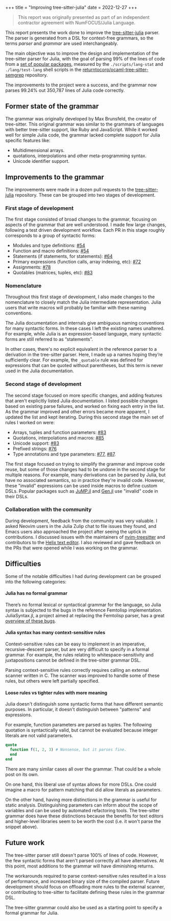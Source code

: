 +++
title = "Improving tree-sitter-julia"
date = 2022-12-27
+++

> This report was originally presented as part of an independent contractor agreement with NumFOCUS/Julia Language.

This report presents the work done to improve the [tree-sitter-julia](https://github.com/tree-sitter/tree-sitter-julia) parser.
The parser is generated from a DSL for context-free grammars,
so the terms _parser_ and _grammar_ are used interchangeably.

The main objective was to improve the design and implementation of the tree-sitter parser for Julia,
with the goal of parsing 99% of the lines of code from a [set of popular packages](https://github.com/returntocorp/ocaml-tree-sitter-semgrep/blob/main/lang/julia/projects.txt),
measured by the `./scripts/lang-stat` and `./lang/test-lang` shell scripts in the [returntocorp/ocaml-tree-sitter-semgrep](https://github.com/returntocorp/ocaml-tree-sitter-semgrep) repository.

The improvements to the project were a success, and the grammar now parses 99.24% out 350,787 lines of Julia code correctly.


## Former state of the grammar

The grammar was originally developed by Max Brunsfeld, the creator of tree-sitter.
This original grammar was similar to the grammars of languages with better tree-sitter support, like Ruby and JavaScript.
While it worked well for simple Julia code, the grammar lacked complete support for Julia specific features like:

- Multidimensional arrays.
- quotations, interpolations and other meta-programming syntax.
- Unicode identifier support.


## Improvements to the grammar

The improvements were made in a dozen pull requests to the
[tree-sitter-julia](https://github.com/tree-sitter/tree-sitter-julia/pulls?q=is%3Apr+is%3Aclosed) repository.
These can be grouped into two stages of development.

### First stage of development

The first stage consisted of broad changes to the grammar,
focusing on aspects of the grammar that are well understood.
I made few large changes, following a test driven development workflow.
Each PR in this stage roughly corresponds to a group of syntactic forms:

- Modules and type definitions: [#54](https://github.com/tree-sitter/tree-sitter-julia/pull/54)
- Function and macro definitions: [#54](https://github.com/tree-sitter/tree-sitter-julia/pull/54)
- Statements (if statements, for statements): [#64](https://github.com/tree-sitter/tree-sitter-julia/pull/64)
- Primary expressions (function calls, array indexing, etc): [#72](https://github.com/tree-sitter/tree-sitter-julia/pull/72)
- Assignments: [#78](https://github.com/tree-sitter/tree-sitter-julia/pull/78)
- Quotables (matrices, tuples, etc): [#83](https://github.com/tree-sitter/tree-sitter-julia/pull/83)


### Nomenclature

Throughout this first stage of development,
I also made changes to the nomenclature to closely match the Julia intermediate representation.
Julia users that write macros will probably be familiar with these naming conventions.

The Julia documentation and internals give ambiguous naming conventions for many syntactic forms.
In these cases I left the existing names unaltered.
For example, while Julia is an expression-based language, many syntactic forms are still referred to as “statements”.

In other cases, there's no explicit equivalent in the reference parser to a derivation in the tree-sitter parser.
Here, I made up a names hoping they’re sufficiently clear.
For example, the `_quotable` rule was defined for expressions that can be quoted without parentheses,
but this term is never used in the Julia documentation.


### Second stage of development

The second stage focused on more specific changes, and adding features that aren't explicitly listed Julia documentation.
I listed possible changes based on existing parse failures, and worked on fixing each entry in the list.
As the grammar improved and other errors became more apparent, I updated the list and kept iterating.
During this second stage the main set of rules I worked on were:

- Arrays, tuples and function parameters: [#83](https://github.com/tree-sitter/tree-sitter-julia/pull/83)
- Quotations, interpolations and macros: [#85](https://github.com/tree-sitter/tree-sitter-julia/pull/85)
- Unicode support: [#83](https://github.com/tree-sitter/tree-sitter-julia/pull/83)
- Prefixed strings: [#76](https://github.com/tree-sitter/tree-sitter-julia/pull/76)
- Type annotations and type parameters:
  [#77](https://github.com/tree-sitter/tree-sitter-julia/pull/77),
  [#87](https://github.com/tree-sitter/tree-sitter-julia/pull/87).


The first stage focused on trying to simplify the grammar and improve code reuse,
but some of those changes had to be undone in the second stage for multiple reasons.
For example, many derivations can be parsed by Julia, but have no associated semantics,
so in practice they're invalid code.
However, these "invalid" expressions can be used inside macros to define custom DSLs.
Popular packages such as [JuMP.jl](https://github.com/jump-dev/JuMP.jl) and [Gen.jl](https://github.com/probcomp/Gen.jl)
use "invalid" code in their DSLs.


### Collaboration with the community

During development, feedback from the community was very valuable.
I asked Neovim users in the Julia Zulip chat to file issues they found,
and Emacs users also approached the project after seeing the uptick in contributions.
I discussed issues with the maintainers of [nvim-treesitter](https://github.com/nvim-treesitter/nvim-treesitter)
and contributors to the [Helix text editor](https://github.com/helix-editor/helix).
I also reviewed and gave feedback on the PRs that were opened while I was working on the grammar.


## Difficulties

Some of the notable difficulties I had during development can be grouped into the following categories:

#### Julia has no formal grammar

There’s no formal lexical or syntactical grammar for the language,
so Julia syntax is subjected to the bugs in the reference Femtolisp implementation.
JuliaSyntax.jl, a project aimed at replacing the Femtolisp parser, has a great [overview of these bugs](https://github.com/JuliaLang/JuliaSyntax.jl#flisp-parser-bugs).


#### Julia syntax has many context-sensitive rules

Context-sensitive rules can be easy to implement in an imperative, recursive-descent parser, but are very difficult to specify in a formal grammar.
For example, the rules relating to whitespace-sensitivity and juxtapositions cannot be defined in the tree-sitter grammar DSL.

Parsing context-sensitive rules correctly requires calling an external scanner written in C.
The scanner was improved to handle some of these rules, but others were left partially specified.


#### Loose rules vs tighter rules with more meaning

Julia doesn't distinguish some syntactic forms that have different semantic purposes.
In particular, it doesn't distinguish between "patterns" and expressions.

For example, function parameters are parsed as tuples.
The following quotation is syntactically valid, but cannot be evaluated because integer literals are not valid parameters.

```julia
quote
  function f(1, 2, 3) # Nonsense, but it parses fine.
  end
end
```

There are many similar cases all over the grammar. That could be a whole post on its own.

On one hand, this liberal use of syntax allows for more DSLs.
One could imagine a macro for pattern matching that did allow literals as parameters.

On the other hand, having more distinctions in the grammar is useful for static analysis.
Distinguishing parameters can inform about the scope of variables and can be used by automated refactoring tools.
The tree-sitter grammar does have these distinctions because the benefits for text editors and higher-level libraries
seem to be worth the cost (i.e. it won't parse the snippet above).


## Future work

The tree-sitter parser still doesn't parse 100% of lines of code.
However, the few syntactic forms that aren't parsed correctly all have alternatives.
At this point, most additions to the grammar will have diminishing returns.

The workarounds required to parse context-sensitive rules resulted in a loss of performance, and increased binary size of the compiled parser.
Future development should focus on offloading more rules to the external scanner,
or contributing to tree-sitter to facilitate defining these rules in the grammar DSL.

The tree-sitter grammar could also be used as a starting point to specify a formal grammar for Julia.

<!-- pandoc --variable urlcolor=teal --lua-filter ./smallcaps.lua -o draft.pdf report.md -->

